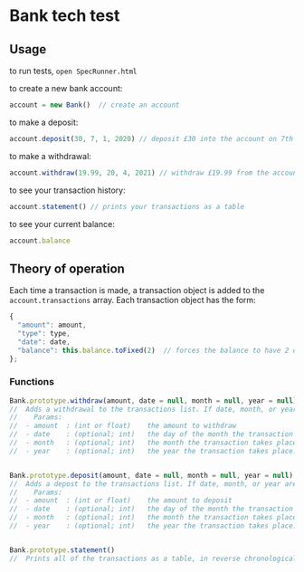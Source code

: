# Bank tech test

## Usage

to run tests, `open SpecRunner.html`


to create a new bank account:

```javascript
account = new Bank()  // create an account
```

to make a deposit:

```javascript
account.deposit(30, 7, 1, 2020) // deposit £30 into the account on 7th January, 2020
```

to make a withdrawal:

```javascript
account.withdraw(19.99, 20, 4, 2021) // withdraw £19.99 from the account on 20th April, 2021
```

to see your transaction history:

```javascript
account.statement() // prints your transactions as a table
```

to see your current balance:

```javascript
account.balance
```

## Theory of operation

Each time a transaction is made, a transaction object is added to the `account.transactions` array.
Each transaction object has the form:

```javascript
{
  "amount": amount,
  "type": type,
  "date": date,
  "balance": this.balance.toFixed(2)  // forces the balance to have 2 decimal places
};
```

### Functions

```javascript
Bank.prototype.withdraw(amount, date = null, month = null, year = null)
//  Adds a withdrawal to the transactions list. If date, month, or year are left blank, they will be filled with todays date.
//    Params:
//  - amount  : (int or float)    the amount to withdraw
//  - date    : (optional; int)   the day of the month the transaction takes place
//  - month   : (optional; int)   the month the transaction takes place
//  - year    : (optional; int)   the year the transaction takes place. must be the full year i.e. 2021


Bank.prototype.deposit(amount, date = null, month = null, year = null)
//  Adds a depost to the transactions list. If date, month, or year are left blank, they will be filled with todays date.
//    Params:
//  - amount  : (int or float)    the amount to deposit
//  - date    : (optional; int)   the day of the month the transaction takes place
//  - month   : (optional; int)   the month the transaction takes place
//  - year    : (optional; int)   the year the transaction takes place. must be the full year i.e. 2021


Bank.prototype.statement()
//  Prints all of the transactions as a table, in reverse chronological order.
```